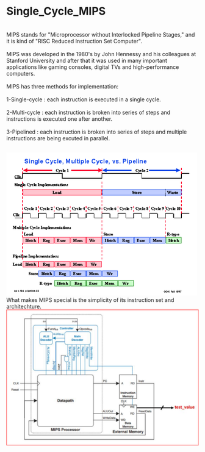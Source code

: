 # Single_Cycle_MIPS
<br />MIPS stands for "Microprocessor without Interlocked Pipeline Stages," and it is kind of "RISC Reduced Instruction Set Computer".<br />
<br />MIPS was developed in the 1980's by John Hennessy and his colleagues at Stanford University and after that it was used in many important applications like gaming consoles, digital TVs and high-performance computers.<br />
<br /> MIPS has three methods for implementation:<br />
<br />1-Single-cycle : each instruction is executed in a single cycle.<br />
<br />2-Multi-cycle : each instruction is broken into series of steps and instructions is executed one after another. <br />
<br />3-Pipelined : each instruction is broken into series of steps and multiple instructions are being excuted in parallel.<br />
##
<img src="Extra_images/single_multi_pip.gif" width="500">
<br /> What makes MIPS special is the simplicity of its instruction set and architechture.<br />


<img src="RTL_view/Top_view_MIPS.png" width="900">

